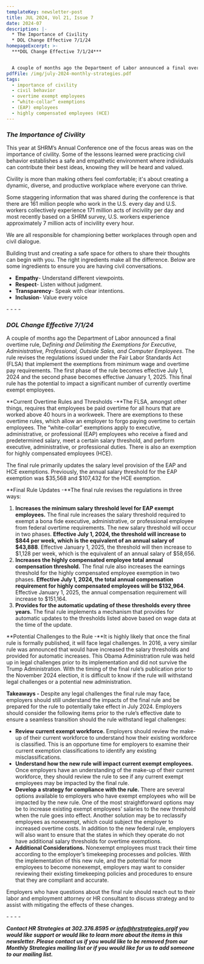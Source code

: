 ```yaml
---
templateKey: newsletter-post
title: JUL 2024, Vol 21, Issue 7
date: 2024-07
description: |-
  * The Importance of Civility
  * DOL Change Effective 7/1/24
homepageExcerpt: >-
  ***DOL Change Effective 7/1/24***


  A couple of months ago the Department of Labor announced a final overtime rule, D*efining and Delimiting the Exemptions for Executive, Administrative, Professional, Outside Sales, and Computer Employees*. The rule revises the regulations issued under the Fair Labor Standards Act (FLSA) that implement the exemptions from minimum wage and overtime pay requirements. The first phase of the rule becomes effective July 1, 2024 and the second phase becomes effective January 1, 2025. This final rule has the potential to impact a significant number of currently overtime exempt employees.
pdfFile: /img/july-2024-monthly-strategies.pdf
tags:
  - importance of civility
  - civil behavior
  - overtime exempt employees
  - “white-collar” exemptions
  - (EAP) employees
  - highly compensated employees (HCE)
---
```

### ***The Importance of Civility***

This year at SHRM’s Annual Conference one of the focus areas was on the importance of civility. Some of the lessons learned were practicing civil behavior establishes a safe and empathetic environment where individuals can contribute their best ideas, knowing they will be heard and valued.

Civility is more than making others feel comfortable; it's about creating a dynamic, diverse, and productive workplace where everyone can thrive.

Some staggering information that was shared during the conference is that there are 161 million people who work in the U.S. every day and U.S. workers collectively experience 171 million acts of incivility per day and most recently based on a SHRM survey, U.S. workers experience approximately 7 million acts of incivility every hour.

We are all responsible for championing better workplaces through open and civil dialogue.

Building trust and creating a safe space for others to share their thoughts can begin with you. The right ingredients make all the difference. Below are some ingredients to ensure you are having civil conversations.

* **Empathy**- Understand different viewpoints.
* **Respect**- Listen without judgment.
* **Transparency**- Speak with clear intentions.
* **Inclusion**- Value every voice

\-﻿ - - -

### ***DOL Change Effective 7/1/24***

A couple of months ago the Department of Labor announced a final overtime rule, D*efining and Delimiting the Exemptions for Executive, Administrative, Professional, Outside Sales, and Computer Employees*. The rule revises the regulations issued under the Fair Labor Standards Act (FLSA) that implement the exemptions from minimum wage and overtime pay requirements. The first phase of the rule becomes effective July 1, 2024 and the second phase becomes effective January 1, 2025. This final rule has the potential to impact a significant number of currently overtime exempt employees.

**Current Overtime Rules and Thresholds -**The FLSA, amongst other things, requires that employees be paid overtime for all hours that are worked above 40 hours in a workweek. There are exemptions to these overtime rules, which allow an employer to forgo paying overtime to certain employees. The “white-collar” exemptions apply to executive, administrative, or professional (EAP) employees who receive a fixed and predetermined salary, meet a certain salary threshold, and perform executive, administrative, or professional duties. There is also an exemption for highly compensated employees (HCE).

The final rule primarily updates the salary level provision of the EAP and HCE exemptions. Previously, the annual salary threshold for the EAP exemption was $35,568 and $107,432 for the HCE exemption.

**Final Rule Updates -**The final rule revises the regulations in three ways:

1. **Increases the minimum salary threshold level for EAP exempt employees.** The final rule increases the salary threshold required to exempt a bona fide executive, administrative, or professional employee from federal overtime requirements. The new salary threshold will occur in two phases. **Effective July 1, 2024, the threshold will increase to $844 per week, which is the equivalent of an annual salary of $43,888**. Effective January 1, 2025, the threshold will then increase to $1,128 per week, which is the equivalent of an annual salary of $58,656.
2. **Increases the highly compensated employee total annual compensation threshold.** The final rule also increases the earnings threshold for the highly compensated employee exemption in two phases. **Effective July 1, 2024, the total annual compensation requirement for highly compensated employees will be $132,964**. Effective January 1, 2025, the annual compensation requirement will increase to $151,164.
3. **Provides for the automatic updating of these thresholds every three years.** The final rule implements a mechanism that provides for automatic updates to the thresholds listed above based on wage data at the time of the update.

**Potential Challenges to the Rule -**It is highly likely that once the final rule is formally published, it will face legal challenges. In 2016, a very similar rule was announced that would have increased the salary thresholds and provided for automatic increases. This Obama Administration rule was held up in legal challenges prior to its implementation and did not survive the Trump Administration. With the timing of the final rule’s publication prior to the November 2024 election, it is difficult to know if the rule will withstand legal challenges or a potential new administration.

**Takeaways -** Despite any legal challenges the final rule may face, employers should still understand the impacts of the final rule and be prepared for the rule to potentially take effect in July 2024. Employers should consider the following items prior to the rule’s effective date to ensure a seamless transition should the rule withstand legal challenges:

* **Review current exempt workforce.** Employers should review the make-up of their current workforce to understand how their existing workforce is classified. This is an opportune time for employers to examine their current exemption classifications to identify any existing misclassifications.
* **Understand how the new rule will impact current exempt employees.** Once employers have an understanding of the make-up of their current workforce, they should review the rule to see if any current exempt employees may be impacted by the final rule.
* **Develop a strategy for compliance with the rule.** There are several options available to employers who have exempt employees who will be impacted by the new rule. One of the most straightforward options may be to increase existing exempt employees’ salaries to the new threshold when the rule goes into effect. Another solution may be to reclassify employees as nonexempt, which could subject the employer to increased overtime costs. In addition to the new federal rule, employers will also want to ensure that the states in which they operate do not have additional salary thresholds for overtime exemptions.
* **Additional Considerations.** Nonexempt employees must track their time according to the employer’s timekeeping processes and policies. With the implementation of this new rule, and the potential for more employees to become nonexempt, employers may want to consider reviewing their existing timekeeping policies and procedures to ensure that they are compliant and accurate.

Employers who have questions about the final rule should reach out to their labor and employment attorney or HR consultant to discuss strategy and to assist with mitigating the effects of these changes.

\-﻿ - - -

***Contact HR Strategies at 302.376.8595 or [info@hrstrategies.org](mailto:info@hrstrategies.org)if you would like support or would like to learn more about the items in this newsletter. Please contact us if you would like to be removed from our Monthly Strategies mailing list or if you would like for us to add someone to our mailing list.***